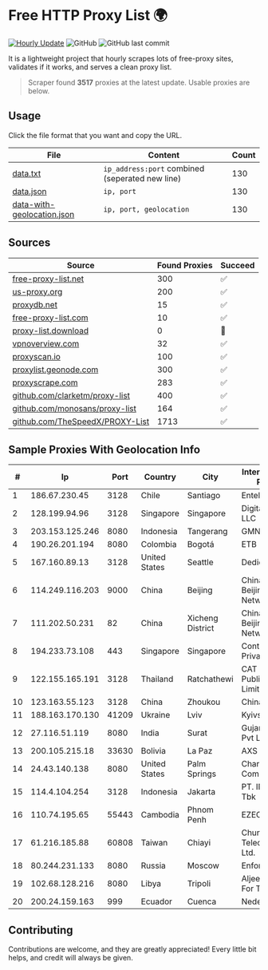 
# Free HTTP Proxy List 🌍

[![Hourly Update](https://github.com/mertguvencli/http-proxy-list/actions/workflows/main.yml/badge.svg?branch=main)](https://github.com/mertguvencli/http-proxy-list/actions/workflows/main.yml)
![GitHub](https://img.shields.io/github/license/mertguvencli/http-proxy-list)
![GitHub last commit](https://img.shields.io/github/last-commit/mertguvencli/http-proxy-list)

It is a lightweight project that hourly scrapes lots of free-proxy sites, validates if it works, and serves a clean proxy list.


> Scraper found **3517** proxies at the latest update. Usable proxies are below.

## Usage

Click the file format that you want and copy the URL.


|File|Content|Count|
|----|-------|-----|
|[data.txt](https://raw.githubusercontent.com/mertguvencli/http-proxy-list/main/proxy-list/data.txt)|`ip_address:port` combined (seperated new line)|130|
|[data.json](https://raw.githubusercontent.com/mertguvencli/http-proxy-list/main/proxy-list/data.json)|`ip, port`|130|
|[data-with-geolocation.json](https://raw.githubusercontent.com/mertguvencli/http-proxy-list/main/proxy-list/data-with-geolocation.json)|`ip, port, geolocation`|130|

## Sources

|Source|Found Proxies|Succeed|
|------|-------------|-------|
|[free-proxy-list.net](https://free-proxy-list.net)|300|✅|
|[us-proxy.org](https://www.us-proxy.org)|200|✅|
|[proxydb.net](http://proxydb.net)|15|✅|
|[free-proxy-list.com](https://free-proxy-list.com/?page=&port=&type%5B%5D=http&type%5B%5D=https&up_time=0&search=Search)|10|✅|
|[proxy-list.download](https://www.proxy-list.download/HTTP)|0|🚫|
|[vpnoverview.com](https://vpnoverview.com/privacy/anonymous-browsing/free-proxy-servers)|32|✅|
|[proxyscan.io](https://www.proxyscan.io)|100|✅|
|[proxylist.geonode.com](https://proxylist.geonode.com/api/proxy-list?limit=300&page=1&sort_by=lastChecked&sort_type=desc&protocols=http,https)|300|✅|
|[proxyscrape.com](https://api.proxyscrape.com/v2/?request=displayproxies&protocol=http&timeout=10000&country=all&ssl=all&anonymity=all)|283|✅|
|[github.com/clarketm/proxy-list](https://raw.githubusercontent.com/clarketm/proxy-list/master/proxy-list-raw.txt)|400|✅|
|[github.com/monosans/proxy-list](https://raw.githubusercontent.com/monosans/proxy-list/main/proxies/http.txt)|164|✅|
|[github.com/TheSpeedX/PROXY-List](https://raw.githubusercontent.com/TheSpeedX/PROXY-List/master/http.txt)|1713|✅|


## Sample Proxies With Geolocation Info

|#|Ip|Port|Country|City|Internet Service Provider|
|-|--|----|-------|----|-------------------------|
|1|186.67.230.45|3128|Chile|Santiago|Entel Chile S.A.|
|2|128.199.94.96|3128|Singapore|Singapore|DigitalOcean, LLC|
|3|203.153.125.246|8080|Indonesia|Tangerang|GMNUSANTARA|
|4|190.26.201.194|8080|Colombia|Bogotá|ETB - Colombia|
|5|167.160.89.13|3128|United States|Seattle|Dedicated.com|
|6|114.249.116.203|9000|China|Beijing|China Unicom Beijing Province Network|
|7|111.202.50.231|82|China|Xicheng District|China Unicom Beijing Province Network|
|8|194.233.73.108|443|Singapore|Singapore|Contabo Asia Private Limited|
|9|122.155.165.191|3128|Thailand|Ratchathewi|CAT Telecom Public Company Limited|
|10|123.163.55.123|3128|China|Zhoukou|Chinanet|
|11|188.163.170.130|41209|Ukraine|Lviv|Kyivstar UA|
|12|27.116.51.119|8080|India|Surat|Gujarat Telelik Pvt Ltd|
|13|200.105.215.18|33630|Bolivia|La Paz|AXS Bolivia S. A.|
|14|24.43.140.138|8080|United States|Palm Springs|Charter Communications|
|15|114.4.104.254|3128|Indonesia|Jakarta|PT. INDOSAT Tbk|
|16|110.74.195.65|55443|Cambodia|Phnom Penh|EZECOM limited|
|17|61.216.185.88|60808|Taiwan|Chiayi|Chunghwa Telecom Co., Ltd.|
|18|80.244.231.133|8080|Russia|Moscow|Enforta-MSK|
|19|102.68.128.216|8080|Libya|Tripoli|Aljeel Aljadeed For Technology|
|20|200.24.159.163|999|Ecuador|Cuenca|Nedetel S.A.|



## Contributing

Contributions are welcome, and they are greatly appreciated! Every
little bit helps, and credit will always be given.

